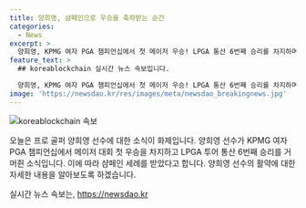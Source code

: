 ```yaml
---
title: 양희영, 샴페인으로 우승을 축하받는 순간
categories:
  - News
excerpt: >
  양희영, KPMG 여자 PGA 챔피언십에서 첫 메이저 우승! LPGA 통산 6번째 승리를 차지하며 샴페인 세례를 받았다.
feature_text: >
  ## koreablockchain 실시간 뉴스 속보입니다.

  양희영, KPMG 여자 PGA 챔피언십에서 첫 메이저 우승! LPGA 통산 6번째 승리를 차지하며 샴페인 세례를 받았다.
image: 'https://newsdao.kr/res/images/meta/newsdao_breakingnews.jpg'
---
```


<p><img src="https://newsdao.kr/res/images/meta/newsdao_breakingnews.jpg" alt="koreablockchain 속보" /></p>

<p>오늘은 프로 골퍼 양희영 선수에 대한 소식이 화제입니다. 양희영 선수가 KPMG 여자 PGA 챔피언십에서 메이저 대회 첫 우승을 차지하고 LPGA 투어 통산 6번째 승리를 거머쥔 소식입니다. 이에 따라 샴페인 세례를 받았다고 합니다. 양희영 선수의 활약에 대한 자세한 내용을 알아보도록 하겠습니다.</p>
실시간 뉴스 속보는, <a href="https://newsdao.kr" rel="dofollow">https://newsdao.kr</a>


